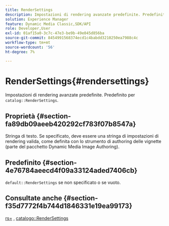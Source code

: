 ```yaml
---
title: RenderSettings
description: Impostazioni di rendering avanzate predefinite. Predefinito per le impostazioni RenderSettings del catalogo.
solution: Experience Manager
feature: Dynamic Media Classic,SDK/API
role: Developer,User
exl-id: 01af15a0-3c7c-47e3-be9b-49e045d856ba
source-git-commit: 8454991568374ecd1c4babdd3210250ea7988c4c
workflow-type: tm+mt
source-wordcount: '56'
ht-degree: 7%

---
```


# RenderSettings{#rendersettings}

Impostazioni di rendering avanzate predefinite. Predefinito per `catalog::RenderSettings`.

## Proprietà {#section-fa89db09aeeb420292cf783f07b8547a}

Stringa di testo. Se specificato, deve essere una stringa di impostazioni di rendering valida, come definita con lo strumento di authoring delle vignette (parte del pacchetto Dynamic Media Image Authoring).

## Predefinito {#section-4e76784aeecd4f09a33124aded7406cb}

`default::RenderSettings` se non specificato o se vuoto.

## Consultate anche {#section-f35d7772f4b744d1846331e19ea99173}

[rs=](../../../../../ir-api/http-protocol/image-rendering-api-ref/c-ir-http-protocol-ref/c-ir-http-protocol-command-reference/r-ir-rs.md#reference-d20cefaaa6cd4f449d1591c87959b4cf) , [catalogo::RenderSettings](../../../../../ir-api/material-cat/image-rendering-api-ref/c-ir-material-catalog/c-ir-attributes-reference/r-ir-rendersettings.md#reference-f3ae5e18095d40b2a8edef957dd82fbd)
